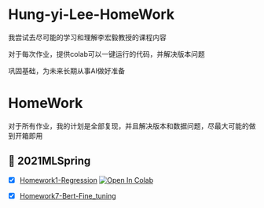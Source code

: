 # Hung-yi-Lee-HomeWork
我尝试去尽可能的学习和理解李宏毅教授的课程内容

对于每次作业，提供colab可以一键运行的代码，并解决版本问题

巩固基础，为未来长期从事AI做好准备

# HomeWork
对于所有作业，我的计划是全部复现，并且解决版本和数据问题，尽最大可能的做到开箱即用

## :rocket: 2021MLSpring
- [x] [Homework1-Regression](https://github.com/luoclab/Hung-yi-Lee-HomeWork/tree/32bf17d4392a2b64363fe9f26de724fc63a99077/ML2021spring/HW01) [![Open In Colab](https://colab.research.google.com/assets/colab-badge.svg)](https://github.com/luoclab/Hung-yi-Lee-HomeWork/blob/32bf17d4392a2b64363fe9f26de724fc63a99077/ML2021spring/HW01/HW01.ipynb)

  
- [x] [Homework7-Bert-Fine_tuning](https://github.com/luoclab/Hung-yi-Lee-HomeWork/tree/cbcae5619698037b42ad55f2b4a61ea2dc3058fe/ML2021spring/HW07)
